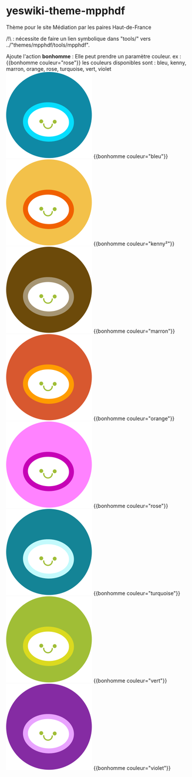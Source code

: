 # yeswiki-theme-mpphdf
Thème pour le site Médiation par les paires Haut-de-France

/!\ : nécessite de faire un lien symbolique dans "tools/" vers ../"themes/mpphdf/tools/mpphdf".

Ajoute l'action **bonhomme** :
Elle peut prendre un paramètre couleur. ex : {{bonhomme couleur="rose"}}
les couleurs disponibles sont : bleu, kenny, marron, orange, rose, turquoise, vert, violet
![alt text](https://raw.githubusercontent.com/supagroflorac/yeswiki-theme-mpphdf/master/images/bonhomme_bleu.svg) {{bonhomme couleur="bleu"}}
![alt text](https://raw.githubusercontent.com/supagroflorac/yeswiki-theme-mpphdf/master/images/bonhomme_kenny.svg) {{bonhomme couleur="kenny²"}}
![alt text](https://raw.githubusercontent.com/supagroflorac/yeswiki-theme-mpphdf/master/images/bonhomme_marron.svg) {{bonhomme couleur="marron"}}
![alt text](https://raw.githubusercontent.com/supagroflorac/yeswiki-theme-mpphdf/master/images/bonhomme_orange.svg) {{bonhomme couleur="orange"}}
![alt text](https://raw.githubusercontent.com/supagroflorac/yeswiki-theme-mpphdf/master/images/bonhomme_rose.svg) {{bonhomme couleur="rose"}}
![alt text](https://raw.githubusercontent.com/supagroflorac/yeswiki-theme-mpphdf/master/images/bonhomme_turquoise.svg) {{bonhomme couleur="turquoise"}}
![alt text](https://raw.githubusercontent.com/supagroflorac/yeswiki-theme-mpphdf/master/images/bonhomme_vert.svg) {{bonhomme couleur="vert"}}
![alt text](https://raw.githubusercontent.com/supagroflorac/yeswiki-theme-mpphdf/master/images/bonhomme_violet.svg) {{bonhomme couleur="violet"}}
